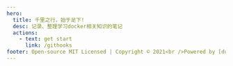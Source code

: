 ```yaml
---
hero:
  title: 千里之行，始于足下!
  desc: 记录、整理学习docker相关知识的笔记
  actions:
    - text: get start
      link: /githooks
footer: Open-source MIT Licensed | Copyright © 2021<br />Powered by [dumi](https://d.umijs.org)
---
```

